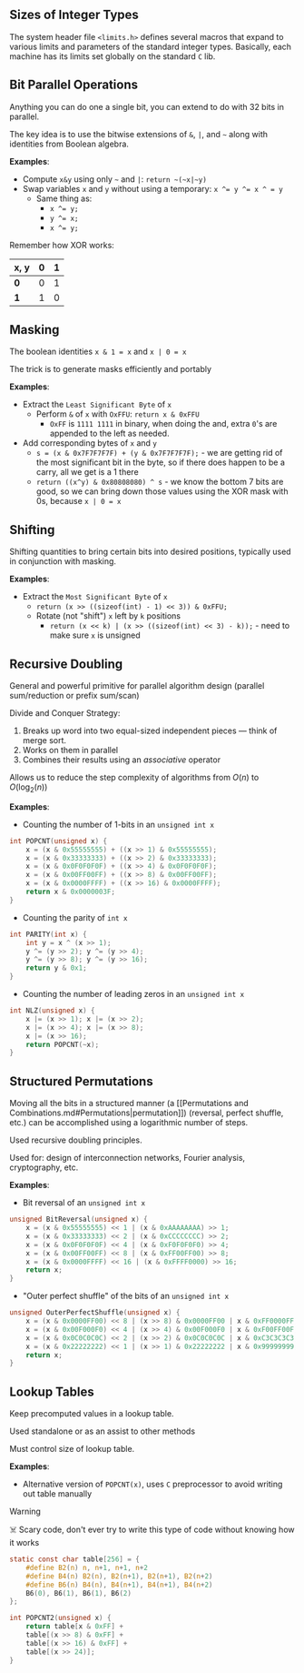 ## Sizes of Integer Types

The system header file `<limits.h>` defines several macros that expand to various limits and parameters of the standard integer types. Basically, each machine has its limits set globally on the standard `C` lib.

## Bit Parallel Operations

Anything you can do one a single bit, you can extend to do with 32 bits in parallel.

The key idea is to use the bitwise extensions of `&`, `|`, and `~` along with identities from Boolean algebra.

**Examples**:
- Compute `x&y` using only `~` and `|`: `return ~(~x|~y)`
- Swap variables `x` and `y` without using a temporary: `x ^= y ^= x ^ = y`
	- Same thing as: 
		- `x ^= y;`
		- `y ^= x;`
		- `x ^= y;`

Remember how XOR works:

| **x, y** | **0** | **1** |
| ---- | ---- | ---- |
| **0** | 0 | 1 |
| **1** | 1 | 0 |

## Masking

The boolean identities `x & 1 = x` and `x | 0 = x`

The trick is to generate masks efficiently and portably

**Examples**:
- Extract the `Least Significant Byte` of `x`
	- Perform `&` of `x` with `OxFFU`: `return x & 0xFFU`
		- `OxFF` is `1111 1111` in binary, when doing the and, extra `0`'s are appended to the left as needed.
- Add corresponding bytes of `x` and `y`
	- `s = (x & 0x7F7F7F7F) + (y & 0x7F7F7F7F);` - we are getting rid of the most significant bit in the byte, so if there does happen to be a carry, all we get is a 1 there
	- `return ((x^y) & 0x80808080) ^ s` - we know the bottom 7 bits are good, so we can bring down those values using the XOR mask with 0s, because `x | 0 = x`

## Shifting

Shifting quantities to bring certain bits into desired positions, typically used in conjunction with masking.

**Examples**:
- Extract the `Most Significant Byte` of `x`
	- `return (x >> ((sizeof(int) - 1) << 3)) & 0xFFU;`
	- Rotate (not "shift") `x` left by `k` positions
		- `return (x << k) | (x >> ((sizeof(int) << 3) - k));` - need to make sure `x` is unsigned

## Recursive Doubling

General and powerful primitive for parallel algorithm design (parallel sum/reduction or prefix sum/scan)

Divide and Conquer Strategy:
1. Breaks up word into two equal-sized independent pieces — think of merge sort.
2. Works on them in parallel
3. Combines their results using an *associative* operator

Allows us to reduce the step complexity of algorithms from $O(n)$ to $O(\log_2(n))$

**Examples**:
- Counting the number of 1-bits in an `unsigned int x`

```c
int POPCNT(unsigned x) {
	x = (x & 0x55555555) + ((x >> 1) & 0x55555555);
	x = (x & 0x33333333) + ((x >> 2) & 0x33333333);
	x = (x & 0x0F0F0F0F) + ((x >> 4) & 0x0F0F0F0F);
	x = (x & 0x00FF00FF) + ((x >> 8) & 0x00FF00FF);
	x = (x & 0x0000FFFF) + ((x >> 16) & 0x0000FFFF);
	return x & 0x0000003F;
}
```

- Counting the parity of `int x`

```c
int PARITY(int x) {
	int y = x ^ (x >> 1);
	y ^= (y >> 2); y ^= (y >> 4);
	y ^= (y >> 8); y ^= (y >> 16);
	return y & 0x1;
}
```

- Counting the number of leading zeros in an `unsigned int x`

```c
int NLZ(unsigned x) {
	x |= (x >> 1); x |= (x >> 2);
	x |= (x >> 4); x |= (x >> 8);
	x |= (x >> 16);
	return POPCNT(~x);
}
```

## Structured Permutations

Moving all the bits in a structured manner (a [[Permutations and Combinations.md#Permutations|permutation]]) (reversal, perfect shuffle, etc.) can be accomplished using a logarithmic number of steps.

Used recursive doubling principles.

Used for: design of interconnection networks, Fourier analysis, cryptography, etc.

**Examples**:
- Bit reversal of an `unsigned int x`

```c
unsigned BitReversal(unsigned x) {
	x = (x & 0x55555555) << 1 | (x & 0xAAAAAAAA) >> 1;
	x = (x & 0x33333333) << 2 | (x & 0xCCCCCCCC) >> 2;
	x = (x & 0x0F0F0F0F) << 4 | (x & 0xF0F0F0F0) >> 4;
	x = (x & 0x00FF00FF) << 8 | (x & 0xFF00FF00) >> 8;
	x = (x & 0x0000FFFF) << 16 | (x & 0xFFFF0000) >> 16;
	return x;
}
```

- "Outer perfect shuffle" of the bits of an `unsigned int x`

```c
unsigned OuterPerfectShuffle(unsigned x) {
	x = (x & 0x0000FF00) << 8 | (x >> 8) & 0x0000FF00 | x & 0xFF0000FF;  
	x = (x & 0x00F000F0) << 4 | (x >> 4) & 0x00F000F0 | x & 0xF00FF00F;  
	x = (x & 0x0C0C0C0C) << 2 | (x >> 2) & 0x0C0C0C0C | x & 0xC3C3C3C3;  
	x = (x & 0x22222222) << 1 | (x >> 1) & 0x22222222 | x & 0x99999999;  
	return x;  
}
```

## Lookup Tables

Keep precomputed values in a lookup table.

Used standalone or as an assist to other methods

Must control size of lookup table.

**Examples**:
- Alternative version of `POPCNT(x)`, uses `C` preprocessor to avoid writing out table manually

> [!warning]
> ☠️ Scary code, don't ever try to write this type of code without knowing how it works

```c
static const char table[256] = {  
	#define B2(n) n, n+1, n+1, n+2  
	#define B4(n) B2(n), B2(n+1), B2(n+1), B2(n+2)  
	#define B6(n) B4(n), B4(n+1), B4(n+1), B4(n+2)  
	B6(0), B6(1), B6(1), B6(2)
};

int POPCNT2(unsigned x) {  
	return table[x & 0xFF] +  
	table[(x >> 8) & 0xFF] +  
	table[(x >> 16) & 0xFF] +  
	table[(x >> 24)];  
}
```